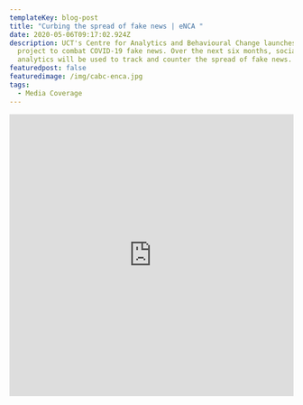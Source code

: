 ```yaml
---
templateKey: blog-post
title: "Curbing the spread of fake news | eNCA "
date: 2020-05-06T09:17:02.924Z
description: UCT's Centre for Analytics and Behavioural Change launches a
  project to combat COVID-19 fake news. Over the next six months, social media
  analytics will be used to track and counter the spread of fake news.
featuredpost: false
featuredimage: /img/cabc-enca.jpg
tags:
  - Media Coverage
---
```

<iframe width="100%" height="500" src="https://www.youtube.com/embed/B4UHOXlabuk" frameborder="0" allow="accelerometer; autoplay; encrypted-media; gyroscope; picture-in-picture" allowfullscreen></iframe>